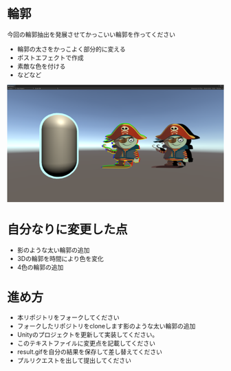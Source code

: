 # 輪郭
今回の輪郭抽出を発展させてかっこいい輪郭を作ってください
* 輪郭の太さをかっこよく部分的に変える
* ポストエフェクトで作成
* 素敵な色を付ける
* などなど

![結果画像](result.png)

# 自分なりに変更した点

- 影のような太い輪郭の追加
- 3Dの輪郭を時間により色を変化
- 4色の輪郭の追加

# 進め方

- 本リポジトリをフォークしてください
- フォークしたリポジトリをcloneします影のような太い輪郭の追加
- Unityのプロジェクトを更新して実装してください。
- このテキストファイルに変更点を記載してください
- result.gifを自分の結果を保存して差し替えてください
- プルリクエストを出して提出してください
